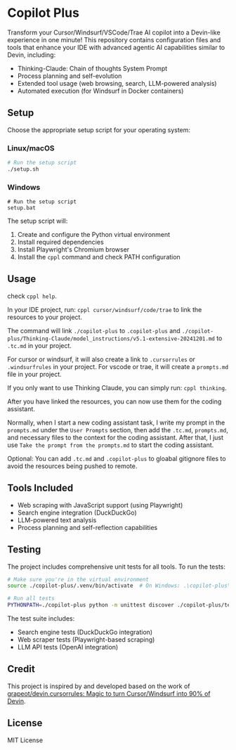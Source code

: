 # Copilot Plus

Transform your Cursor/Windsurf/VSCode/Trae AI copilot into a Devin-like experience in one minute! This repository contains configuration files and tools that enhance your IDE with advanced agentic AI capabilities similar to Devin, including:

- Thinking-Claude: Chain of thoughts System Prompt
- Process planning and self-evolution
- Extended tool usage (web browsing, search, LLM-powered analysis)
- Automated execution (for Windsurf in Docker containers)

## Setup

Choose the appropriate setup script for your operating system:

### Linux/macOS
```bash
# Run the setup script
./setup.sh
```

### Windows
```batch
# Run the setup script
setup.bat
```

The setup script will:
1. Create and configure the Python virtual environment
2. Install required dependencies
3. Install Playwright's Chromium browser
4. Install the `cppl` command and check PATH configuration

## Usage
check `cppl help`.

In your IDE project, run: `cppl cursor/windsurf/code/trae` to link the resources to your project.

The command will link `./copilot-plus` to `.copilot-plus` and `./copilot-plus/Thinking-Claude/model_instructions/v5.1-extensive-20241201.md` to `.tc.md` in your project.

For cursor or windsurf, it will also create a link to `.cursorrules` or `.windsurfrules` in your project. For vscode or trae, it will create a `prompts.md` file in your project.

If you only want to use Thinking Claude, you can simply run: `cppl thinking`.

After you have linked the resources, you can now use them for the coding assistant.

Normally, when I start a new coding assistant task, I write my prompt in the `prompts.md` under the `User Prompts` section, then add the `.tc.md`, `prompts.md`, and necessary files to the context for the coding assistant. After that, I just use `Take the prompt from the prompts.md` to start the coding assistant.

Optional: You can add `.tc.md` and `.copilot-plus` to gloabal gitignore files to avoid the resources being pushed to remote.

## Tools Included

- Web scraping with JavaScript support (using Playwright)
- Search engine integration (DuckDuckGo)
- LLM-powered text analysis
- Process planning and self-reflection capabilities

## Testing

The project includes comprehensive unit tests for all tools. To run the tests:

```bash
# Make sure you're in the virtual environment
source ./copilot-plus/.venv/bin/activate  # On Windows: .\copilot-plus\.venv\Scripts\activate

# Run all tests
PYTHONPATH=./copilot-plus python -m unittest discover ./copilot-plus/tests/
```

The test suite includes:
- Search engine tests (DuckDuckGo integration)
- Web scraper tests (Playwright-based scraping)
- LLM API tests (OpenAI integration)

## Credit
This project is inspired by and developed based on the work of [grapeot/devin.cursorrules: Magic to turn Cursor/Windsurf into 90% of Devin](https://github.com/grapeot/devin.cursorrules).

## License

MIT License
